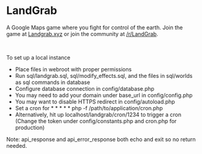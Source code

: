 <h1>LandGrab</h1>

A Google Maps game where you fight for control of the earth. Join the game at <a href="http://landgrab.xyz/">Landgrab.xyz</a> or join the community at <a href="https://www.reddit.com/r/LandGrab/">/r/LandGrab</a>.

<br>

To set up a local instance

<ul>
    <li>Place files in webroot with proper permissions</li>
    <li>Run sql/landgrab.sql, sql/modify_effects.sql, and the files in sql/worlds as sql commands in database</li>
    <li>Configure database connection in config/database.php</li>
    <li>You may need to add your domain under base_url in config/config.php</li>
    <li>You may want to disable HTTPS redirect in config/autoload.php</li>
    <li>Set a cron for * * * * * php -f /path/to/application/cron.php</li>
    <li>Alternatively, hit up localhost/landgrab/cron/1234 to trigger a cron (Change the token under config/constants.php and cron.php for production)</li>
</ul>

<p>
	Note: api_response and api_error_response both echo and exit so no return needed.
</p>